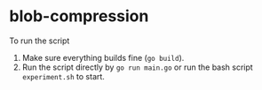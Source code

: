 # blob-compression

To run the script
1. Make sure everything builds fine (`go build`).
2. Run the script directly by `go run main.go` or run the bash script `experiment.sh` to start.
